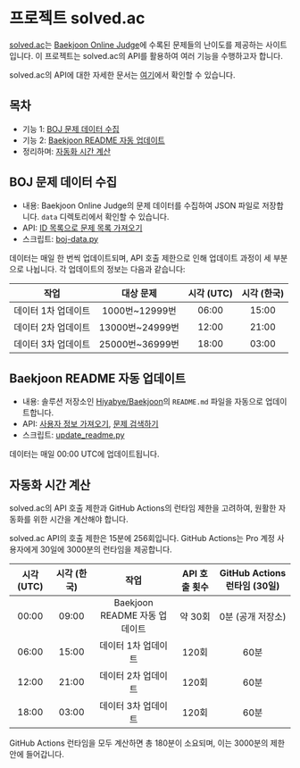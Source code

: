 # 프로젝트 solved.ac

[solved.ac](https://solved.ac/)는 [Baekjoon Online Judge](https://www.acmicpc.net/)에 수록된 문제들의 난이도를 제공하는 사이트입니다. 이 프로젝트는 solved.ac의 API를 활용하여 여러 기능을 수행하고자 합니다.

solved.ac의 API에 대한 자세한 문서는 [여기](https://solvedac.github.io/unofficial-documentation/#/)에서 확인할 수 있습니다.

## 목차

- 기능 1: [BOJ 문제 데이터 수집](#boj-문제-데이터-수집)
- 기능 2: [Baekjoon README 자동 업데이트](#baekjoon-readme-자동-업데이트)
- 정리하며: [자동화 시간 계산](#자동화-시간-계산)

## BOJ 문제 데이터 수집

- 내용: Baekjoon Online Judge의 문제 데이터를 수집하여 JSON 파일로 저장합니다. `data` 디렉토리에서 확인할 수 있습니다.
- API: [ID 목록으로 문제 목록 가져오기](https://solvedac.github.io/unofficial-documentation/#/operations/getProblemByIdArray)
- 스크립트: [boj-data.py](scripts/boj-data.py)

데이터는 매일 한 번씩 업데이트되며, API 호출 제한으로 인해 업데이트 과정이 세 부분으로 나뉩니다. 각 업데이트의 정보는 다음과 같습니다:

| 작업 | 대상 문제 | 시각 (UTC) | 시각 (한국) |
|:---:|:---:|:---:|:---:|
| 데이터 1차 업데이트 | 1000번~12999번 | 06:00 | 15:00 |
| 데이터 2차 업데이트 | 13000번~24999번 | 12:00 | 21:00 |
| 데이터 3차 업데이트 | 25000번~36999번 | 18:00 | 03:00 |

## Baekjoon README 자동 업데이트

- 내용: 솔루션 저장소인 [Hiyabye/Baekjoon](https://github.com/Hiyabye/Baekjoon)의 `README.md` 파일을 자동으로 업데이트합니다.
- API: [사용자 정보 가져오기](https://solvedac.github.io/unofficial-documentation/#/operations/getUser), [문제 검색하기](https://solved.ac/api/v3/search/problem)
- 스크립트: [update_readme.py](https://github.com/Hiyabye/Baekjoon/blob/main/scripts/update_readme.py)

데이터는 매일 00:00 UTC에 업데이트됩니다.

## 자동화 시간 계산

solved.ac의 API 호출 제한과 GitHub Actions의 런타임 제한을 고려하여, 원활한 자동화를 위한 시간을 계산해야 합니다.

solved.ac API의 호출 제한은 15분에 256회입니다. GitHub Actions는 Pro 계정 사용자에게 30일에 3000분의 런타임을 제공합니다.

| 시각 (UTC) | 시각 (한국) | 작업 | API 호출 횟수 | GitHub Actions 런타임 (30일) |
|:---:|:---:|:---:|:---:|:---:|
| 00:00 | 09:00 | Baekjoon README 자동 업데이트 | 약 30회 | 0분 (공개 저장소) |
| 06:00 | 15:00 | 데이터 1차 업데이트 | 120회 | 60분 |
| 12:00 | 21:00 | 데이터 2차 업데이트 | 120회 | 60분 |
| 18:00 | 03:00 | 데이터 3차 업데이트 | 120회 | 60분 |

GitHub Actions 런타임을 모두 계산하면 총 180분이 소요되며, 이는 3000분의 제한 안에 들어갑니다.
